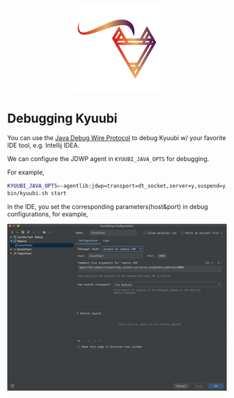 <div align=center>

![](../imgs/kyuubi_logo_simple.png)

</div>

# Debugging Kyuubi

You can use the [Java Debug Wire Protocol](https://docs.oracle.com/javase/8/docs/technotes/guides/jpda/conninv.html#Plugin) to debug Kyuubi
w/ your favorite IDE tool, e.g. Intellij IDEA.

We can configure the JDWP agent in `KYUUBI_JAVA_OPTS` for debugging.
 
 
For example,
```bash
KYUUBI_JAVA_OPTS=-agentlib:jdwp=transport=dt_socket,server=y,suspend=y,address=5005 \
bin/kyuubi.sh start
```

In the IDE, you set the corresponding parameters(host&port) in debug configurations, for example,
<div align=center>

![](../imgs/idea_debug.png)

</div>
